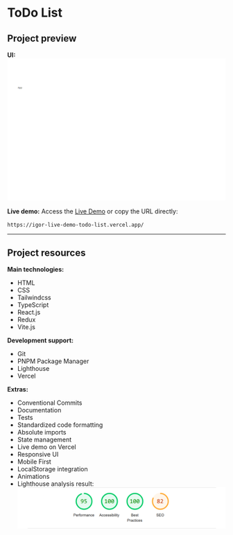 # ToDo List

## Project preview

**UI:**
![Image](./public/preview.png)

**Live demo:**
Access the [Live Demo](https://igor-live-demo-todo-list.vercel.app/) or copy the URL directly:
   ```
   https://igor-live-demo-todo-list.vercel.app/
   ```

---

## Project resources

**Main technologies:**
- HTML
- CSS
- Tailwindcss
- TypeScript
- React.js
- Redux
- Vite.js

**Development support:**
- Git
- PNPM Package Manager
- Lighthouse
- Vercel

**Extras:**
- Conventional Commits
- Documentation
- Tests
- Standardized code formatting
- Absolute imports
- State management
- Live demo on Vercel
- Responsive UI
- Mobile First
- LocalStorage integration
- Animations
- Lighthouse analysis result: ![Image](./public/lighthouse.png)